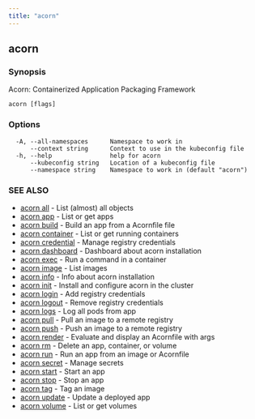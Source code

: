 ```yaml
---
title: "acorn"
---
```

## acorn



### Synopsis

Acorn: Containerized Application Packaging Framework

```
acorn [flags]
```

### Options

```
  -A, --all-namespaces      Namespace to work in
      --context string      Context to use in the kubeconfig file
  -h, --help                help for acorn
      --kubeconfig string   Location of a kubeconfig file
      --namespace string    Namespace to work in (default "acorn")
```

### SEE ALSO

* [acorn all](acorn_all.md)	 - List (almost) all objects
* [acorn app](acorn_app.md)	 - List or get apps
* [acorn build](acorn_build.md)	 - Build an app from a Acornfile file
* [acorn container](acorn_container.md)	 - List or get running containers
* [acorn credential](acorn_credential.md)	 - Manage registry credentials
* [acorn dashboard](acorn_dashboard.md)	 - Dashboard about acorn installation
* [acorn exec](acorn_exec.md)	 - Run a command in a container
* [acorn image](acorn_image.md)	 - List images
* [acorn info](acorn_info.md)	 - Info about acorn installation
* [acorn init](acorn_init.md)	 - Install and configure acorn in the cluster
* [acorn login](acorn_login.md)	 - Add registry credentials
* [acorn logout](acorn_logout.md)	 - Remove registry credentials
* [acorn logs](acorn_logs.md)	 - Log all pods from app
* [acorn pull](acorn_pull.md)	 - Pull an image to a remote registry
* [acorn push](acorn_push.md)	 - Push an image to a remote registry
* [acorn render](acorn_render.md)	 - Evaluate and display an Acornfile with args
* [acorn rm](acorn_rm.md)	 - Delete an app, container, or volume
* [acorn run](acorn_run.md)	 - Run an app from an image or Acornfile
* [acorn secret](acorn_secret.md)	 - Manage secrets
* [acorn start](acorn_start.md)	 - Start an app
* [acorn stop](acorn_stop.md)	 - Stop an app
* [acorn tag](acorn_tag.md)	 - Tag an image
* [acorn update](acorn_update.md)	 - Update a deployed app
* [acorn volume](acorn_volume.md)	 - List or get volumes

